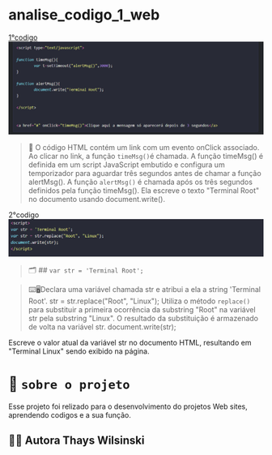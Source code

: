 # analise_codigo_1_web


<a href="https://github.com/thayswilsinski/an-lise_codigo_1_web/blob/main/codigo1.html">1°codigo</a>
![](/img/Captura.png)

 >💾 O código HTML contém um link  com um evento onClick associado. Ao clicar no link, a função ```timeMsg()```é chamada.
     A função timeMsg() é definida em um script JavaScript embutido e configura um temporizador para aguardar três segundos antes de chamar a função alertMsg().
     A função ```alertMsg()``` é chamada após os três segundos definidos pela função timeMsg(). Ela escreve o texto "Terminal Root" no documento usando document.write().

<a herf="https://github.com/thayswilsinski/an-lise_codigo_1_web/blob/main/codigo2.html">2°codigo</a>
![](/img/captura2.png)

>🗂️ ## ```var str = 'Terminal Root';```
 
> ⌨️🖥️Declara uma variável chamada str e atribui a ela a string 'Terminal Root'.
    str = str.replace("Root", "Linux");
    Utiliza o método ```replace()``` para substituir a primeira ocorrência da substring "Root" na variável str pela substring "Linux". O resultado da substituição é armazenado de volta na variável str.
    document.write(str);
 
Escreve o valor atual da variável str no documento HTML, resultando em "Terminal Linux" sendo exibido na página.

# 🔎 ``sobre o projeto``
Esse projeto foi relizado para o desenvolvimento do projetos Web sites, aprendendo codigos e a sua função.
 
  ##  👩‍💻 Autora Thays Wilsinski 
